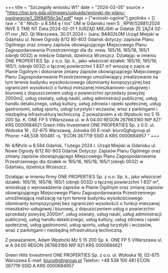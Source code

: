 +++
title = "Szczegóły wniosku W1"
date = "2024-02-05"
source = "https://bip.brg.gda.pl/images/uploads/wnioski-do-planu-ogolnego/w1_39f84f56c3e7.pdf"
tags = ["wnioski-ogolne"]
geolinks = []
raw = "4 ' Ńhćb- u 8.584 ę I los” UM w Gdansku reen S , RPW/52881/2024 INVE S TME NT Data:2024-02-01  f (URZĄD MIEJSKI w Gdatsk ZE 2ĄŻ4 02-01  nor „NO. Qt Warszawa, 30.01.2024 r. (sara: BA802Ł0M Urząd Miejski w Gdańsku ul. Nowe Ogrody 8/12  80-803 Gdańsk dotyczy: zapisów Planu Ogólnego oraz zmiany zapisów obowiązującego Miejscowego Planu Zagospodarowania Przestrzennego dla dz. nrew. 165/16, 165/18, 165/1 (obręb 0032) w mieście Gdańsk, dzielnica Wrzeszcz.  Działając w imieniu ONE PROPERTIES Sp. z o.o. Sp. k., jako właściciel działek: 165/16; 165/18;  165/1; (obręb 0032) o łącznej powierzchni 1 837 m? wnoszę o zapis w Planie Ogólnym i dokonanie  zmiany zapisów obowiązującego Miejscowego Planu Zagospodarowanie Przestrzennego umożliwiający  zrealizowanie na tym terenie budynku wysokościowego (dominanty kompozycyjnej bez ograniczeń wysokości) o funkcji mieszanej mieszkaniowo-usługowej i biurowej z dopuszczeniem usług o powierzchni sprzedaży powyżej 2000m2, usług oświaty, usług nauki, usług administracji publicznej, usług  handlu detalicznego, usług kultury, usług zdrowia i opieki społecznej, usług gastronomii, usług sportu, usługi turystyki i wczasów, wraz z parkingami i niezbędną infrastrukturą techniczną. Z poważaniem a xb Wpsłocki mz 5 15 200 Sp. K. ONE FP 5 VWarszawa ul. w A 04.00 REGON 267663160 NIP 821' KRS 0000684621  Green Hills Investment ONE PROPERTIES Sp. z 0.0.  ul. Wołoska 16 , 02-675 Warszawą, Jotoska 00 E-mail: biuroQghigroup.pl Phone: +48,538 100481 -s, 'ECON 367719 SSID A KRS 0000684957 "
+++

Nr 4/Ńhćb-u 8.584
Gdańsk, 1 lutego 2024 r.
Urząd Miejski w Gdańsku
ul. Nowe Ogrody 8/12
80-803 Gdańsk
Dotyczy: Zapisów Planu Ogólnego oraz zmiany zapisów obowiązującego Miejscowego Planu Zagospodarowania Przestrzennego dla działek nr 165/16, 165/18, 165/1 (obręb 0032) w Gdańsku, dzielnica Wrzeszcz.

Działając w imieniu firmy ONE PROPERTIES Sp. z o.o. Sp. k., jako właściciel działek: 165/16; 165/18; 165/1 (obręb 0032) o łącznej powierzchni 1 837 m², wnioskuję o wprowadzenie zapisów w Planie Ogólnym oraz zmianę zapisów obowiązującego Miejscowego Planu Zagospodarowania Przestrzennego umożliwiającą realizację na tym terenie budynku wysokościowego (dominanty kompozycyjnej bez ograniczeń wysokości) o funkcji mieszanej mieszkalno-usługowej i biurowej, z dopuszczeniem usług o powierzchni sprzedaży powyżej 2000m², usług oświaty, usług nauki, usług administracji publicznej, usług handlu detalicznego, usług kultury, usług zdrowia i opieki społecznej, usług gastronomii, usług sportu, usług turystyki i wczasów, wraz z parkingami i niezbędną infrastrukturą techniczną.

Z poważaniem,
Adam Wpsłocki
Mz 5 15 200 Sp. k.
ONE FP 5 VWarszawa
ul. w A 04.00
REGON 267663160
NIP 821
KRS 0000684621

Green Hills Investment ONE PROPERTIES Sp. z o.o.
ul. Wołoska 16, 02-675 Warszawa
E-mail: biuro@ghigroup.pl
Telefon: +48 538 100 481
ECON 367719
SSID A KRS 0000684957


